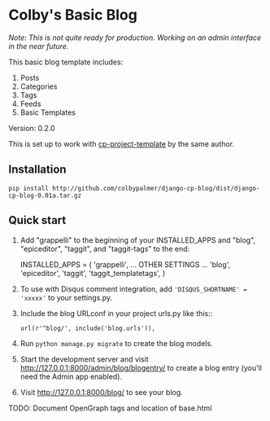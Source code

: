 # Colby's Basic Blog

_Note: This is not quite ready for production. Working on an admin interface in the near future._

This basic blog template includes:

1. Posts
2. Categories
3. Tags
4. Feeds
5. Basic Templates

Version: 0.2.0

This is set up to work with [cp-project-template](https://github.com/colbypalmer/cp-project-template "CP Project Template") by the same author.

Installation
-----------

`pip install http://github.com/colbypalmer/django-cp-blog/dist/django-cp-blog-0.01a.tar.gz`


Quick start
-----------

1. Add "grappelli" to the beginning of your INSTALLED_APPS and "blog", "epiceditor", "taggit", and "taggit-tags" to the end:

    INSTALLED_APPS = (
        'grappelli',
        ... OTHER SETTINGS ...
        'blog',
        'epiceditor',
        'taggit',
        'taggit_templatetags',
    )

2. To use with Disqus comment integration, add `'DISQUS_SHORTNAME' = 'xxxxx'` to your settings.py.

3. Include the blog URLconf in your project urls.py like this::

    `url(r'^blog/', include('blog.urls')),`

4. Run `python manage.py migrate` to create the blog models.

5. Start the development server and visit http://127.0.0.1:8000/admin/blog/blogentry/
   to create a blog entry (you'll need the Admin app enabled).

6. Visit http://127.0.0.1:8000/blog/ to see your blog.


TODO: Document OpenGraph tags and location of base.html